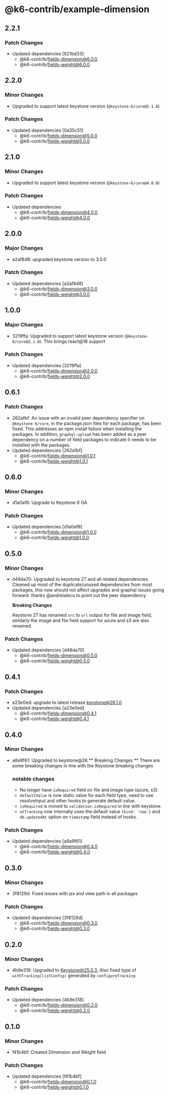 # @k6-contrib/example-dimension

## 2.2.1

### Patch Changes

- Updated dependencies [821bd33]
  - @k6-contrib/fields-dimension@6.0.0
  - @k6-contrib/fields-weight@6.0.0

## 2.2.0

### Minor Changes

- Upgraded to support latest keystone version (`@keystone-6/core@5.1.0`)

### Patch Changes

- Updated dependencies [0a35c51]
  - @k6-contrib/fields-dimension@5.0.0
  - @k6-contrib/fields-weight@5.0.0

## 2.1.0

### Minor Changes

- Upgraded to support latest keystone version (`@keystone-6/core@4.0.0`)

### Patch Changes

- Updated dependencies
  - @k6-contrib/fields-dimension@4.0.0
  - @k6-contrib/fields-weight@4.0.0

## 2.0.0

### Major Changes

- a2af848: upgraded keystone version to 3.0.0

### Patch Changes

- Updated dependencies [a2af848]
  - @k6-contrib/fields-dimension@3.0.0
  - @k6-contrib/fields-weight@3.0.0

## 1.0.0

### Major Changes

- 3219ffa: Upgraded to support latest keystone version (`@keystone-6/core@2.1.0`). This brings react@18 support

### Patch Changes

- Updated dependencies [3219ffa]
  - @k6-contrib/fields-dimension@2.0.0
  - @k6-contrib/fields-weight@2.0.0

## 0.6.1

### Patch Changes

- 262afbf: An issue with an invalid peer dependency specifier on `@keystone-6/core`, in the package.json files for each package, has been fixed. This addresses an npm install failure when installing the packages. In addition, `graphql-upload` has been added as a peer dependency on a number of field packages to indicate it needs to be installed with the packages.
- Updated dependencies [262afbf]
  - @k6-contrib/fields-dimension@1.0.1
  - @k6-contrib/fields-weight@1.0.1

## 0.6.0

### Minor Changes

- d1a0af8: Upgrade to Keystone 6 GA

### Patch Changes

- Updated dependencies [d1a0af8]
  - @k6-contrib/fields-dimension@1.0.0
  - @k6-contrib/fields-weight@1.0.0

## 0.5.0

### Minor Changes

- d48da70: Upgraded to keystone 27 and all related dependencies.
  Cleaned up most of the duplicate/unused dependencies from most packages, this now should not affect upgrades and graphql issues going forward. thanks @andreialecu to point out the peer dependency

  **Breaking Changes**

  Keystone 27 has renamed `src` to `url` output for file and image field, similarly the image and file field support for azure and s3 are also renamed.

### Patch Changes

- Updated dependencies [d48da70]
  - @k6-contrib/fields-dimension@0.5.0
  - @k6-contrib/fields-weight@0.5.0

## 0.4.1

### Patch Changes

- a23e0ed: upgrade to latest release keystone@26.1.0
- Updated dependencies [a23e0ed]
  - @k6-contrib/fields-dimension@0.4.1
  - @k6-contrib/fields-weight@0.4.1

## 0.4.0

### Minor Changes

- a8a9f61: Upgraded to keystone@26
  ** Breaking Changes **
  There are some breaking changes in line with the Keystone breaking changes

  ### notable changes

  - No longer have `isRequired` field on file and image type (azure, s3).
  - `defaultValue` is now static value for each field type, need to use resolveInput and other hooks to generate default value.
  - `isRequired` is moved to `validation.isRequired` in line with keystone.
  - `atTracking` now internally uses the default value `{kind: 'now'}` and `db.updatedAt` option on `timestamp` field instead of hooks.

### Patch Changes

- Updated dependencies [a8a9f61]
  - @k6-contrib/fields-dimension@0.4.0
  - @k6-contrib/fields-weight@0.4.0

## 0.3.0

### Minor Changes

- 3f8129d: Fixed issues with jsx and view path in all packages

### Patch Changes

- Updated dependencies [3f8129d]
  - @k6-contrib/fields-dimension@0.3.0
  - @k6-contrib/fields-weight@0.3.0

## 0.2.0

### Minor Changes

- 4b9e318: Upgraded to Keystone@25.0.3, Also fixed type of `withTracking(listConfig)` generated by `configureTracking`

### Patch Changes

- Updated dependencies [4b9e318]
  - @k6-contrib/fields-dimension@0.2.0
  - @k6-contrib/fields-weight@0.2.0

## 0.1.0

### Minor Changes

- f41b4bf: Created Dimension and Weight field

### Patch Changes

- Updated dependencies [f41b4bf]
  - @k6-contrib/fields-dimension@0.1.0
  - @k6-contrib/fields-weight@0.1.0
